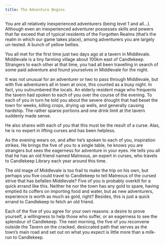 ```yaml
---
title: The Adventure Begins
---
```


You are all relatively inexperienced adventurers (being level 1 and all…). Although even an inexperienced adventurer possesses skills and powers that far exceed that of typical residents of the Forgotten Realms (that’s the realm in which our game takes place), among adventurers you are largely un-tested. A bunch of yellow bellies. 

You all met for the first time just two days ago at a tavern in Middlevale. Middlevale is a tiny farming village about 100km east of Candlekeep. Strangers to each other at that time, you had all been travelling in search of some paid adventure and found yourselves in Middlevale for the night. 

It was not unusual for an adventurer or two to pass through Middlevale, but with five adventurers all in town at once, this counted as a busy night. In fact, you outnumbered the locals. An elderly resident mage who frequents the tavern had spoken to each of you over the course of the evening. To each of you in turn he told you about the severe drought that had beset the town for weeks, killing crops, drying up wells, and generally causing hardship. The rather sparse portions and one drink limit at the tavern suddenly made sense. 

He also shares with each of you that this must be the result of a curse. Alas, he is no expert in lifting curses and has been helpless. 

As the evening wears on, and after he’s spoken to each of you, inspiration strikes. He brings the five of you to a single table, he knows you are strangers but sees the eagerness for adventure in your eyes. He tells you all that he has an old friend named Matreous, an expert in curses, who travels to Candlekeep Library each year around this time. 

The old mage of Middlevale is too frail to make the trip on his own, but perhaps you five could travel to Candlekeep to tell Matreous of the cursed strive that has befallen Middlevale? Five of you is probably overkill for a quick errand like this. Neither he nor the town has any gold to spare, having emptied its coffers on importing food and water, but as new adventurers, experience is worth as much as gold, right? Besides, this is just a quick errand to Candlekeep to fetch an old friend. 

Each of the five of you agree for your own reasons: a desire to prove yourself, a willingness to help those who suffer, or an eagerness to see the splendour of Candlekeep. The next morning, the five of you reconvene outside the Tavern on the cracked, desiccated path that serves as the town’s main road and set out on what you expect is little more than a milk-run to Candlekeep.